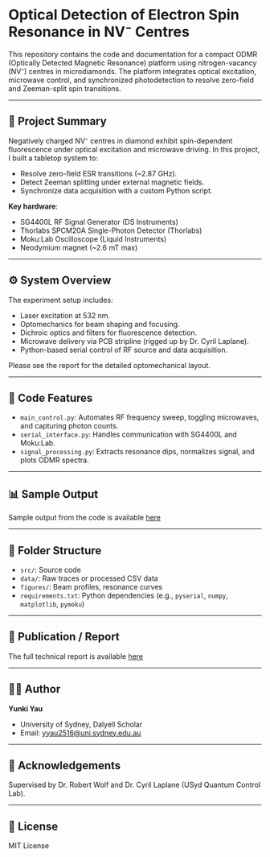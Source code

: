 # Optical Detection of Electron Spin Resonance in NV⁻ Centres

This repository contains the code and documentation for a compact ODMR (Optically Detected Magnetic Resonance) platform using nitrogen-vacancy (NV⁻) centres in microdiamonds. The platform integrates optical excitation, microwave control, and synchronized photodetection to resolve zero-field and Zeeman-split spin transitions.

---

## 🔬 Project Summary

Negatively charged NV⁻ centres in diamond exhibit spin-dependent fluorescence under optical excitation and microwave driving. In this project, I built a tabletop system to:

- Resolve zero-field ESR transitions (~2.87 GHz).
- Detect Zeeman splitting under external magnetic fields.
- Synchronize data acquisition with a custom Python script.

**Key hardware**:  
- SG4400L RF Signal Generator (DS Instruments)
- Thorlabs SPCM20A Single-Photon Detector (Thorlabs)
- Moku:Lab Oscilloscope (Liquid Instruments)
- Neodymium magnet (~2.6 mT max)

---

## ⚙️ System Overview

The experiment setup includes:
- Laser excitation at 532 nm.
- Optomechanics for beam shaping and focusing.
- Dichroic optics and filters for fluorescence detection.
- Microwave delivery via PCB stripline (rigged up by Dr. Cyril Laplane).
- Python-based serial control of RF source and data acquisition.

Please see the report for the detailed optomechanical layout.

---

## 🧠 Code Features

- `main_control.py`: Automates RF frequency sweep, toggling microwaves, and capturing photon counts.
- `serial_interface.py`: Handles communication with SG4400L and Moku:Lab.
- `signal_processing.py`: Extracts resonance dips, normalizes signal, and plots ODMR spectra.

---

## 📊 Sample Output

Sample output from the code is available [here](./1MHz_sweep_10dbm.png)

---

## 📁 Folder Structure

- `src/`: Source code
- `data/`: Raw traces or processed CSV data
- `figures/`: Beam profiles, resonance curves
- `requirements.txt`: Python dependencies (e.g., `pyserial`, `numpy`, `matplotlib`, `pymoku`)

---

## 📜 Publication / Report

The full technical report is available [here](./Yunki_Dalyell_Report_23JUNE25.pdf) 

---

## 🧑‍💻 Author

**Yunki Yau**  
- University of Sydney, Dalyell Scholar  
- Email: yyau2516@uni.sydney.edu.au  

---

## 🧪 Acknowledgements

Supervised by Dr. Robert Wolf and Dr. Cyril Laplane (USyd Quantum Control Lab).

---

## 📄 License

MIT License

